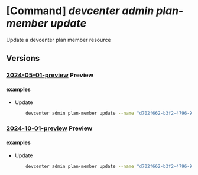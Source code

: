 # [Command] _devcenter admin plan-member update_

Update a devcenter plan member resource

## Versions

### [2024-05-01-preview](/Resources/mgmt-plane/L3N1YnNjcmlwdGlvbnMve30vcmVzb3VyY2Vncm91cHMve30vcHJvdmlkZXJzL21pY3Jvc29mdC5kZXZjZW50ZXIvcGxhbnMve30vbWVtYmVycy97fQ==/2024-05-01-preview.xml) **Preview**

<!-- mgmt-plane /subscriptions/{}/resourcegroups/{}/providers/microsoft.devcenter/plans/{}/members/{} 2024-05-01-preview -->

#### examples

- Update
    ```bash
        devcenter admin plan-member update --name "d702f662-b3f2-4796-9e8c-13c22378ced3" --plan-name "ContosoPlan" --resource-group "rg1" --tags CostCode="12345"
    ```

### [2024-10-01-preview](/Resources/mgmt-plane/L3N1YnNjcmlwdGlvbnMve30vcmVzb3VyY2Vncm91cHMve30vcHJvdmlkZXJzL21pY3Jvc29mdC5kZXZjZW50ZXIvcGxhbnMve30vbWVtYmVycy97fQ==/2024-10-01-preview.xml) **Preview**

<!-- mgmt-plane /subscriptions/{}/resourcegroups/{}/providers/microsoft.devcenter/plans/{}/members/{} 2024-10-01-preview -->

#### examples

- Update
    ```bash
        devcenter admin plan-member update --name "d702f662-b3f2-4796-9e8c-13c22378ced3" --plan-name "ContosoPlan" --resource-group "rg1" --tags CostCode="12345"
    ```
